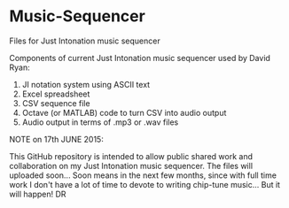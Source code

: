 # Music-Sequencer
Files for Just Intonation music sequencer

Components of current Just Intonation music sequencer used by David Ryan:

1) JI notation system using ASCII text
2) Excel spreadsheet
3) CSV sequence file
4) Octave (or MATLAB) code to turn CSV into audio output
5) Audio output in terms of .mp3 or .wav files

NOTE on 17th JUNE 2015:

This GitHub repository is intended to allow public shared work and collaboration on my Just Intonation music sequencer. The files will uploaded soon... Soon means in the next few months, since with full time work I don't have a lot of time to devote to writing chip-tune music... But it will happen! DR
